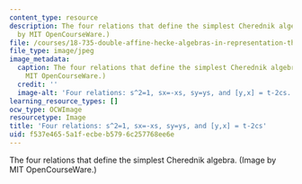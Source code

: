 ```yaml
---
content_type: resource
description: The four relations that define the simplest Cherednik algebra. (Image
  by MIT OpenCourseWare.)
file: /courses/18-735-double-affine-hecke-algebras-in-representation-theory-combinatorics-geometry-and-mathematical-physics-fall-2009/f537e4655a1fecbeb5796c257768ee6e_18-735f09.jpg
file_type: image/jpeg
image_metadata:
  caption: The four relations that define the simplest Cherednik algebra. (Image by
    MIT OpenCourseWare.)
  credit: ''
  image-alt: 'Four relations: s^2=1, sx=-xs, sy=ys, and [y,x] = t-2cs.'
learning_resource_types: []
ocw_type: OCWImage
resourcetype: Image
title: 'Four relations: s^2=1, sx=-xs, sy=ys, and [y,x] = t-2cs'
uid: f537e465-5a1f-ecbe-b579-6c257768ee6e
---
```

The four relations that define the simplest Cherednik algebra. (Image by MIT OpenCourseWare.)

